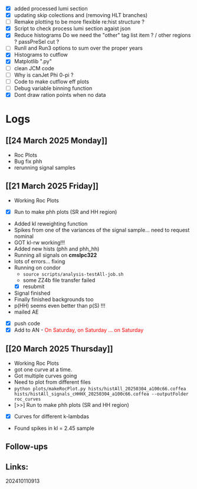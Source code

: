 - [x] added processed lumi section
- [x] updating skip colections and (removing HLT branches)
- [ ]  Remake plotting to be more flexible re:hist structure ? 
- [x] Script to check process lumi section agaist json
- [x] Reduce histograms Do we need the "other" tag list item ? / other regions ? passPreSel cut ?
- [ ] RunII and Run3 options to sum over the proper years
- [x] Histograms to cutflow
- [x] Matplotlib ".py"
- [ ]  clean JCM code
- [ ] Why is canJet Phi 0-pi ?
- [ ]  Code to make cutflow eff plots
- [ ] Debug variable binning function
 - [x] Dont draw ration points when no data

# Logs

## [[24 March 2025 Monday]]
- Roc Plots
- Bug fix phh 
- rerunning signal samples

## [[21 March 2025 Friday]]
- Working Roc Plots
- [x] Run to make phh plots (SR and HH region)
- Added kl reweighting function
- Spikes from one of the variances of the signal sample... need to request nominal
- GOT kl-rw working!!!
- Added new hists (phh and phh_hh)
- Running all signals on **cmslpc322**
- lots of errors... fixing
- Running on condor
	- `source scripts/analysis-testAll-job.sh `
	- some ZZ4b file transfer failed
	- [x] resubmit
- Signal finished
- Finally finished backgrounds too
- p(HH) seems even better than p(S) !!!
- mailed AE
- [x] push code
- [x] Add to AN
	  	- <font color=red> On Saturday, on Saturday ... on Saturday </font>

## [[20 March 2025 Thursday]]
-  Working Roc Plots
- got one curve at a time.
- Got multiple curves going
- Need to plot from different files
- `python plots/makeRocPlot.py hists/histAll_20250304_a100c66.coffea hists/histAll_signals_cHHHX_20250304_a100c66.coffea --outputFolder roc_curves`
- [>>] Run to make phh plots (SR and HH region)
- [x] Curves for different k-lambdas
- Found spikes in kl = 2.45 sample

## Follow-ups


## Links: 



202410110913
